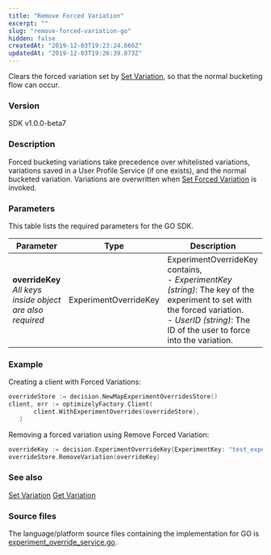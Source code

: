 ```yaml
---
title: "Remove Forced Variation"
excerpt: ""
slug: "remove-forced-variation-go"
hidden: false
createdAt: "2019-12-03T19:23:24.666Z"
updatedAt: "2019-12-03T19:26:39.873Z"
---
```

Clears the forced variation set by [Set Variation](doc:set-forced-variation-go), so that the normal bucketing flow can occur.
### Version
SDK v1.0.0-beta7

### Description
Forced bucketing variations take precedence over whitelisted variations, variations saved in a User Profile Service (if one exists), and the normal bucketed variation. Variations are overwritten when  [Set Forced Variation](doc:set-forced-variation-go) is invoked.

### Parameters
This table lists the required parameters for the GO SDK.

| Parameter                                                      | Type                  | Description                                                                                                                                                                                          |
|----------------------------------------------------------------|-----------------------|------------------------------------------------------------------------------------------------------------------------------------------------------------------------------------------------------|
| **overrideKey**<br/>*All keys inside object are also required* | ExperimentOverrideKey | ExperimentOverrideKey contains,<br/>- *ExperimentKey (string)*: The key of the experiment to set with the forced variation.<br/>- *UserID (string)*: The ID of the user to force into the variation. |

### Example
Creating a client with Forced Variations:

```go
overrideStore := decision.NewMapExperimentOverridesStore()
client, err := optimizelyFactory.Client(
       client.WithExperimentOverrides(overrideStore),
   )
```

Removing a forced variation using Remove Forced Variation:
```go
overrideKey := decision.ExperimentOverrideKey{ExperimentKey: "test_experiment", UserID: "test_user"}
overrideStore.RemoveVariation(overrideKey)
```

### See also
[Set Variation](doc:set-forced-variation-go) 
[Get Variation](doc:get-forced-variation-go) 

### Source files
The language/platform source files containing the implementation for GO is [experiment_override_service.go](https://github.com/optimizely/go-sdk/blob/v1.0.0-beta7/pkg/decision/experiment_override_service.go).